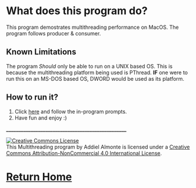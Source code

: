 # What does this program do?

This program demostrates multithreading performance on MacOS. The program follows producer & consumer.

## Known Limitations

The program *Should* only be able to run on a UNIX based OS. This is because the multithreading platform being used is PThread. **IF** one were to run this on an MS-DOS based OS, DWORD would be used as its platform. 

## How to run it?
1. Click [here](http://cpp.sh/56ias) and follow the in-program prompts. 
2. Have fun and enjoy :)





**_________________________________________________**


<a rel="license" href="http://creativecommons.org/licenses/by-nc/4.0/"><img alt="Creative Commons License" style="border-width:0" src="https://i.creativecommons.org/l/by-nc/4.0/88x31.png" /></a><br />This Multithreading program by Addiel Almonte is licensed under a <a rel="license" href="http://creativecommons.org/licenses/by-nc/4.0/">Creative Commons Attribution-NonCommercial 4.0 International License</a>.

# [Return Home](http://speedmirage.me)
